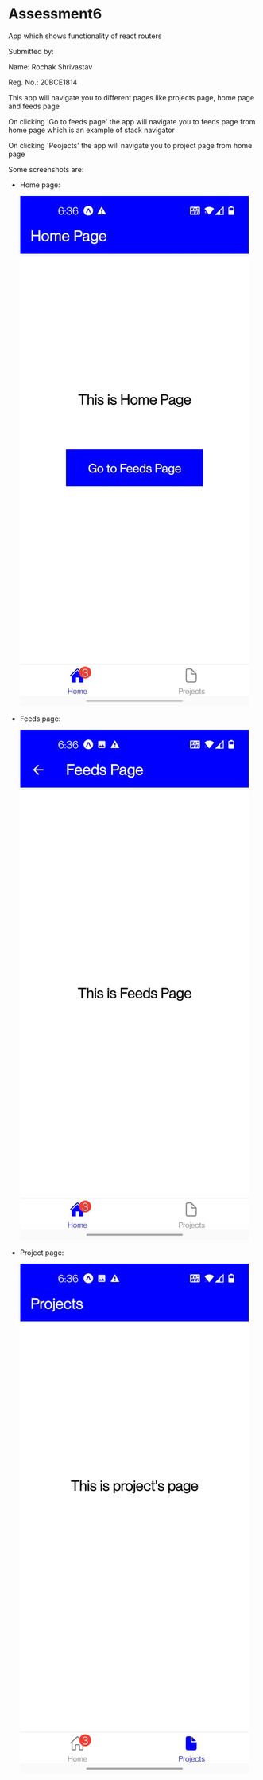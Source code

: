 # Assessment6

App which shows functionality of react routers

Submitted by:

Name: Rochak Shrivastav

Reg. No.: 20BCE1814

This app will navigate you to different pages like projects page, home page and feeds page

On clicking 'Go to feeds page' the app will navigate you to feeds page from home page which is an example of stack navigator

On clicking 'Peojects' the app will navigate you to project page from home page

Some screenshots are:
- Home page:

  ![alt text](./assets/home.jpeg)
- Feeds page:

  ![alt text](./assets/feeds.jpeg)
- Project page:

  ![alt page](./assets/project.jpeg)
